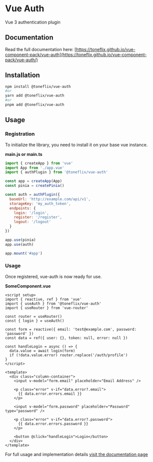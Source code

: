 # Vue Auth

Vue 3 authentication plugin

## Documentation

Read the full documentation here: [https://toneflix.github.io/vue-component-pack/vue-auth](https://toneflix.github.io/vue-component-pack/vue-auth/)

## Installation

```bash
npm install @toneflix/vue-auth
#or
yarn add @toneflix/vue-auth
#or
pnpm add @toneflix/vue-auth
```

## Usage

### Registration

To initialize the library, you need to install it on your base vue instance.

**main.js or main.ts**

```js
import { createApp } from 'vue'
import App from './app.vue'
import { authPlugin } from '@toneflix/vue-auth'

const app = createApp(App)
const pinia = createPinia()

const auth = authPlugin({
  baseUrl: 'http://example.com/api/v1',
  storageKey: 'my_auth_token',
  endpoints: {
    login: '/login',
    register: '/register',
    logout: '/logout'
  }
})

app.use(pinia)
app.use(auth)

app.mount('#app')
```

### Usage

Once registered, vue-auth is now ready for use.

**SomeComponent.vue**

```vue
<script setup>
import { reactive, ref } from 'vue'
import { useAuth } from '@toneflix/vue-auth'
import { useRouter } from 'vue-router'

const router = useRouter()
const { login } = useAuth()

const form = reactive({ email: 'test@example.com', password: 'password' })
const data = ref({ user: {}, token: null, error: null })

const handleLogin = async () => {
  data.value = await login(form)
  if (!data.value.error) router.replace('/auth/profile')
}
</script>

<template>
  <div class="column-container">
    <input v-model="form.email" placeholder="Email Address" />

    <p class="error" v-if="data.error?.email">
      {{ data.error.errors.email }}
    </p>

    <input v-model="form.password" placeholder="Password" type="password" />

    <p class="error" v-if="data.error?.password">
      {{ data.error.errors.password }}
    </p>

    <button @click="handleLogin">Login</button>
  </div>
</template>
```

For full usage and implementation details [visit the documentation page](https://toneflix.github.io/vue-component-pack/vue-auth/)
